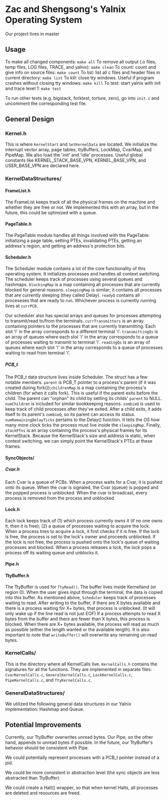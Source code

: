 # Zac and Shengsong's Yalnix Operating System

Our project lives in master

## Usage
To make all changed components: `make all`
To remove all output (.o files, temp files, LOG files, TRACE, and yalnix): `make clean`
To count: count and give info on source files: `make count`
To list: list all c files and header files in current directory: `make list`
To kill: close tty windows.  Useful if program crashes without closing tty windows: `make kill`
To test: start yalnix with init and trace level 1: `make test`

To run other tests (e.g. bigstack, forktest, torture, zero), go into `init.c` and uncomment the corresponding test file.

## General Design

### Kernel.h
This is where `KernelStart` and `SetKernelData` are located. We initialize the interrupt vector array, page tables, ttyBuffers, LockMap, CvarMap, and PipeMap. We also load the 'init' and 'idle' processes. Useful global constants like KERNEL_STACK_BASE_VPN, KERNEL_BASE_VPN, and USER_BASE_VPN are declared here.

### KernelDataStructures/

#### FrameList.h

The FrameList keeps track of all the physical frames on the machine and whether they are free or not. We implemented this with an array, but in the future, this could be optimized with a queue.

#### PageTable.h
 
The PageTable module handles all things involved with the PageTable: initializing a page table, setting PTEs, invalidating PTEs, getting an address's region, and getting an address's protection bits.

#### Scheduler.h

The Scheduler module contains a lot of the core functionality of this operating system. It initializes processes and handles all context switching. The scheduler keeps track of processes using several queues and hashmaps. `blockingMap` is a map containing all processes that are currently blocked for general reasons. `sleepingMap` is similar; it contains all processes that are currently sleeping (they called Delay). `readyQ` contains all proceseses that are ready to run. Whichever process is currently running lives at `currPCB`. 

Our scheduler also has special arrays and queues for processes attempting to transmit/read to/from the terminals. `currTransmitters` is an array containing pointers to the processes that are currently transmitting. Each slot 'i' in the array corresponds to a different terminal 'i'. `transmittingQs` is an array of queues where each slot 'i' in the array corresponds to a queue of processes waiting to transmit to terminal 'i'. `readingQs` is an array of queues where each slot 'i' in the array corresponds to a queue of processes waiting to read from terminal 'i'.

##### PCB_t

The PCB_t data structure lives inside Scheduler. The struct has a few notable members. `parent` is  PCB_T pointer to a process's parent (if it was created during fork());`childrenMap` is a map containing the process's children (for when it calls fork). This is useful if the parent exits before the child. The parent can "orphan" its child by setting its childs' `parent` to NULL. `numChildren` is included for similar bookkeeping reasons. `zombieQ` is used to keep track of child processes after they've exited. After a child exits, it adds itself to its parent's `zombieQ`, so its parent can access its status.  `numRemainingDelayTicks` pertains to the Delay() function. It tells the OS how many more clock ticks the process must live inside the `sleepingMap`. Finally, `stackPfns` is an array containing the process's physical frames for its KernelStack. Because the KernelStack's size and address is static, when context switching, we can simply point the KernelStack's PTEs at these frames.

#### SyncObjects/

##### Cvar.h
Each Cvar is a queue of PCBs. When a process waits for a Cvar, it is pushed onto its queue. When the cvar is signaled, the Cvar (queue) is popped and the popped process is unblocked. When the cvar is broadcast, every process is removed from the process and unblocked.

#### Lock.h
Each lock keeps track of (1) which process currently owns it (if no one owns it, then it is free); (2) a queue of processes waiting to acquire the lock. When a process tries to acquire a lock, it first checks if it is free. If the lock is free, the process is set to the lock's owner and proceeds unblocked. If the lock is not free, the process is pushed onto the lock's queue of waiting processes and blocked. When a process releases a lock, the lock pops a process off its waiting queue and unblocks it.

#### Pipe.h

#### TtyBuffer.h
The TtyBuffer is used for `TtyRead()`. The buffer lives inside Kernelland (or region 0). When the user gives input through the terminal, the data is copied into this buffer. As mentioned above, `Scheduler` keeps track of processes waiting to read. After writing to the buffer, if there are X bytes available and there is a process waiting for X+ bytes, that process is unblocked. (It will only wake up if the line read is not just EOF) If a process attempts to read X bytes from the buffer and there are fewer than X bytes, this process is blocked. When there are X+ bytes available, the process will read as much as possible (either the length wanted or the available length). It is also important to note that `writeBuffer()` will overwrite any remaining un-read bytes.

### KernelCalls/
This is the directory where all KernelCalls live. `KernelCalls.h` contains the signatures for all the functions. They are implemented in separate files: `CvarKernelCalls.c`, `GeneralKernelCalls.c`, `LockKernelCalls.c`, `PipeKernelCalls.c`, and `TtyKernelCalls.c`.

### GeneralDataStructures/

We utilized the following general data structures in our Yalnix implementation: Hashmap and Queue.

## Potential Improvements

Currently, our TtyBuffer overwrites unread bytes. Our Pipe, on the other hand, appends to unread bytes if possible. In the future, our TtyBuffer's behavior should be consistent with Pipe.

We could potentially represent processes with a PCB_t pointer instead of a pid.

We could be more consistent in abstraction level (the sync objects are less abstracted than TtyBuffer)

We could create a Halt() wrapper, so that when kernel Halts, all processes are deleted and resources are freed. 
